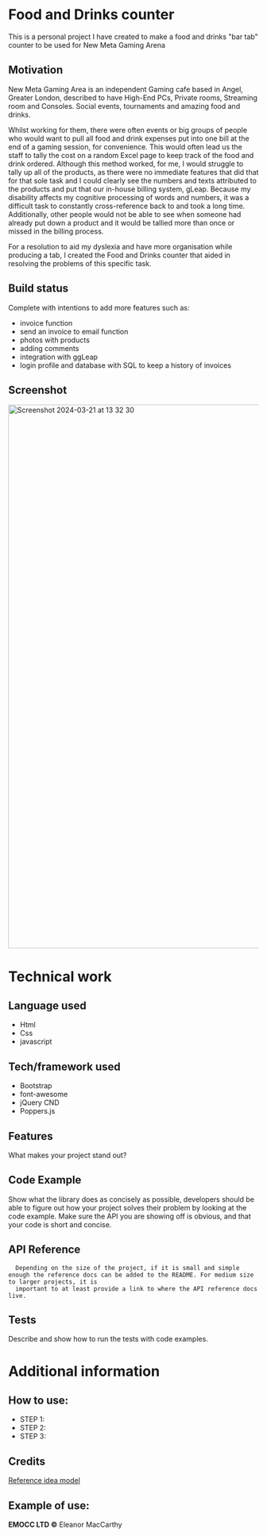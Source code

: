 # Food and Drinks counter
This is a personal project I have created to make a food and drinks "bar tab" counter to be used for New Meta Gaming Arena 

## Motivation
New Meta Gaming Area is an independent Gaming cafe based in Angel, Greater London, described to have High-End PCs, Private rooms, Streaming room and Consoles. Social events, tournaments and amazing food and drinks.

Whilst working for them, there were often events or big groups of people who would want to pull all food and drink expenses put into one bill at the end of a gaming session, for convenience. This would often lead us the staff to tally the cost on a random Excel page to keep track of the food and drink ordered. Although this method worked, for me, I would struggle to tally up all of the products, as there were no immediate features that did that for that sole task and I could clearly see the numbers and texts attributed to the products and put that our in-house billing system, gLeap. Because my disability affects my cognitive processing of words and numbers, it was a difficult task to constantly cross-reference back to and took a long time. Additionally, other people would not be able to see when someone had already put down a product and it would be tallied more than once or missed in the billing process.

For a resolution to aid my dyslexia and have more organisation while producing a tab, I created the Food and Drinks counter that aided in resolving the problems of this specific task. 

## Build status
Complete with intentions to add more features such as: 
- invoice function
- send an invoice to email function
- photos with products
- adding comments
- integration with ggLeap
- login profile and database with SQL to keep a history of invoices 

## Screenshot
<img width="1095" alt="Screenshot 2024-03-21 at 13 32 30" src="https://github.com/eleanormacc/Drinks-and-food-Tab-counter/assets/115783158/061a3f8a-f8c0-4b10-98ad-f7900bd6e93d">

# Technical work
## Language used
- Html
- Css
- javascript

## Tech/framework used
- Bootstrap
- font-awesome
- jQuery CND 
- Poppers.js
  
## Features
What makes your project stand out?

## Code Example
Show what the library does as concisely as possible, developers should be able to figure out how your project solves their problem by looking at the code example. Make sure the API you are showing off is obvious, and that your code is short and concise.

## API Reference
      Depending on the size of the project, if it is small and simple enough the reference docs can be added to the README. For medium size to larger projects, it is 
      important to at least provide a link to where the API reference docs live.

## Tests
Describe and show how to run the tests with code examples.

# Additional information
## How to use:
- STEP 1:
- STEP 2:
- STEP 3:

## Credits
[Reference idea model](https://www.youtube.com/watch?v=BQ2Nx3smHwc)

## Example of use:

**EMOCC LTD ©** Eleanor MacCarthy 
